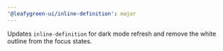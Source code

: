 ```yaml
---
'@leafygreen-ui/inline-definition': major
---
```


Updates `inline-definition` for dark mode refresh and remove the white outline from the focus states.